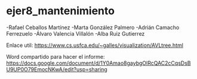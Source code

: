 # ejer8_mantenimiento

-Rafael Ceballos Martínez
-Marta González Palmero
-Adrián Camacho Ferrezuelo
-Álvaro Valencia Villalón
-Alba Ruiz Gutierrez

Enlace util:
https://www.cs.usfca.edu/~galles/visualization/AVLtree.html

Word compartido para hacer el informe:
https://docs.google.com/document/d/1Y0Amao8gaybgOlRcQAC2cCqsDsBU9UP0O79EmocNKwA/edit?usp=sharing

